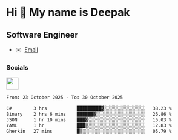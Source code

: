 Hi 👋 My name is Deepak
=======================

Software Engineer
-----------------
* ✉️  [Email](mailto:kumar.neu19@gmail.com)


### Socials

<p align="left"><a href="https://www.linkedin.com/in/deepak94kumar" target="_blank" rel="noreferrer"><img src="https://raw.githubusercontent.com/danielcranney/readme-generator/main/public/icons/socials/linkedin.svg" width="32" height="32" /></a></p>

<!--START_SECTION:waka-->

```txt
From: 23 October 2025 - To: 30 October 2025

C#        3 hrs           █████████▓░░░░░░░░░░░░░░░   38.23 %
Binary    2 hrs 6 mins    ██████▓░░░░░░░░░░░░░░░░░░   26.86 %
JSON      1 hr 10 mins    ███▓░░░░░░░░░░░░░░░░░░░░░   15.03 %
YAML      1 hr            ███▒░░░░░░░░░░░░░░░░░░░░░   12.83 %
Gherkin   27 mins         █▒░░░░░░░░░░░░░░░░░░░░░░░   05.79 %
```

<!--END_SECTION:waka-->
